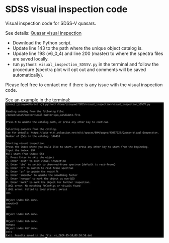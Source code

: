 # SDSS visual inspection code
Visual inspection code for SDSS-V quasars.

See details: [Quasar visual inspection](https://sdss-wiki.atlassian.net/wiki/spaces/BHM/pages/43057229/Quasar+Visual+Inspection)

- Download the Python script.
- Update line 143 to the path where the unique object catalog is.
- Update line 198 (v6_0_4) and line 200 (master) to where the spectra files are saved locally.
- run `python3 visual_inspection_SDSSV.py` in the terminal and follow the procedure (spectra plot will opt out and comments will be saved automatically).

Please feel free to contact me if there is any issue with the visual inspection code.

See an example in the terminal:
![Example screenshot](https://github.com/QiaoyaWu/SDSS_visual_inspection/blob/main/vi_example.png)
